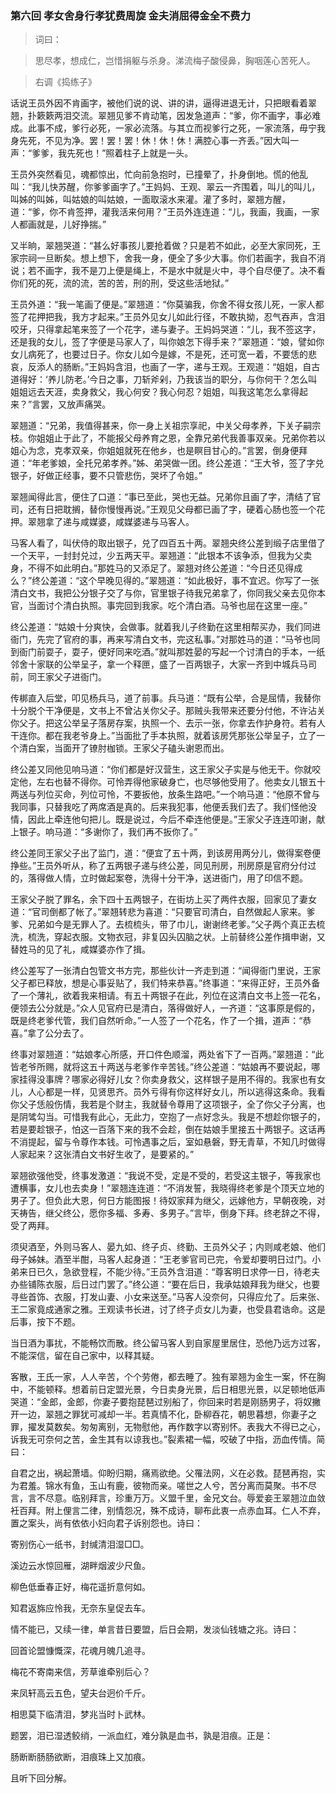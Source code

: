 <script type="text/javascript">
    var head = document.getElementsByTagName('head')[0];
    cssURL = '/public/article_1.css';
    linkTag = document.createElement('link');
    linkTag.href = cssURL;
    linkTag.setAttribute('type','text/css');
    linkTag.setAttribute('rel','stylesheet');
    head.appendChild(linkTag);
</script>
### 第六回  孝女舍身行孝犹费周旋  金夫消屈得金全不费力 

> 词曰：

> 思尽孝，想成仁，岂惜捐躯与杀身。涕流梅子酸侵鼻，胸咽莲心苦死人。

> 右调《捣练子》

话说王员外因不肯画字，被他们说的说、讲的讲，逼得进退无计，只把眼看着翠翘，扑簌簌两泪交流。翠翘见爹不肯动笔，因发急道声：“爹，你不画字，事必难成。此事不成，爹行必死，一家必流落。与其立而视爹行之死，一家流落，毋宁我身先死，不见为净。罢！罢！罢！休！休！休！满腔心事一齐丢。”因大叫一声：“爹爹，我先死也！”照着柱子上就是一头。

王员外突然看见，魂都惊出，忙向前急抱时，已撞晕了，扑身倒地。慌的他乱叫：“我儿快苏醒，你爹爹画字了。”王妈妈、王观、翠云一齐围着，叫儿的叫儿，叫姊的叫姊，叫姑娘的叫姑娘，一面取滚水来灌。灌了多时，翠翘方醒，道：“爹，你不肯签押，灌我活来何用？”王员外连连道：“儿，我画，我画，一家人都画就是，儿好挣揣。”

又半晌，翠翘哭道：“甚么好事孩儿要抢着做？只是若不如此，必至大家同死，王家宗祠一旦断矣。想上想下，舍我一身，便全了多少大事。你们若画字，我自不消说；若不画字，我不是刀上便是绳上，不是水中就是火中，寻个自尽便了。决不看你们死的死，流的流，苦的苦，刑的刑，受这些活地狱。”

王员外道：“我一笔画了便是。”翠翘道：“你莫骗我，你舍不得女孩儿死，一家人都签了花押把我，我方才起来。”王员外见女儿如此行径，不敢执拗，忍气吞声，含泪咬牙，只得拿起笔来签了一个花字，递与妻子。王妈妈哭道：“儿，我不签这字，还是我的女儿，签了字便是马家人了，叫你娘怎下得手来？”翠翘道：“娘，譬如你女儿病死了，也要过日子。你女儿如今是嫁，不是死，还可宽一着，不要恁的悲哀，反添人的肠断。”王妈妈含泪，也画了一字，递与王观。王观道：“姐姐，自古道得好：‘养儿防老。’今日之事，刀斩斧剁，乃我该当的职分，与你何干？怎么叫姐姐远去天涯，卖身救父，我心何安？我心何忍？姐姐，叫我这笔怎么拿得起来？”言罢，又放声痛哭。

翠翘道：“兄弟，我值得甚来，你一身上关祖宗享祀，中关父母孝养，下关子嗣宗枝。你姐姐止于此了，不能报父母养育之恩，全靠兄弟代我善事双亲。兄弟你若以姐心为念，克孝双亲，你姐姐就死在他乡，也是瞑目甘心的。”言罢，倒身便拜道：“年老爹娘，全托兄弟孝养。”姊、弟哭做一团。终公差道：“王大爷，签了字兑银子，好做正经事，要不只管悲伤，哭坏了令姐。”

翠翘闻得此言，便住了口道：“事已至此，哭也无益。兄弟你且画了字，清结了官司，还有日把耽搁，替你慢慢再说。”王观见父母都已画了字，硬着心肠也签一个花押。翠翘拿了递与咸媒婆，咸媒婆递与马客人。

马客人看了，叫伏侍的取出银子，兑了四百五十两。翠翘央终公差到缎子店里借了一个天平，一封封兑过，少五两天平。翠翘道：“此银本不该争添，但我为父卖身，不得不如此明白。”那姓马的又添足了。翠翘对终公差道：“今日还见得成么？”终公差道：“这个早晚见得的。”翠翘道：“如此极好，事不宜迟。你写了一张清白文书，我把公分银子交了与你，官里银子待我兄弟拿了，你同我父亲去见你本官，当面讨个清白执照。事完回到我家。吃个清白酒。马爷也屈在这里一座。”

终公差道：“姑娘十分爽快，会做事。就着我儿子终勤在这里相帮买办，我们同进衙门，先完了官府的事，再来写清白文书，完这私事。”对那姓马的道：“马爷也同到衙门前耍子，耍子，便好同来吃酒。”就叫那姓晏的写起一个讨清白的手本，一纸邻舍十家联的公举呈子，拿一个释匣，盛了一百两银子，大家一齐到中城兵马司前，同王家父子进衙门。

传梆直入后堂，叩见杨兵马，道了前事。兵马道：“既有公举，合是屈情，我替你十分脱个干净便是，文书上不曾沾关你父子。那贼头我带来还要分付他，不许沾关你父子。把这公举呈子落房存案，执照一个、去示一张，你拿去作护身符。若有人干连你。都在我老爷身上。”当面批了手本执照，就着该房凭那张公举呈子，立了一个清白案，当面开了镣肘枷锁。王家父子磕头谢恩而出。

终公差又同他见响马道：“你们都是好汉营生，这王家父子实是与他无干。你就咬定他，左右也替不得你。可怜弄得他家破身亡，也尽够他受用了。他卖女儿银五十两送与列位买命，列位可怜，不要扳他，放条生路吧。”一个响马道：“他原不曾与我同事，只替我吃了两席酒是真的。后来我犯事，他便丢我们去了。我们怪他没情，因此上牵连他句把儿。既是说过，今后不牵连他便是。”王家父子连连叩谢，献上银子。响马道：“多谢你了，我们再不扳你了。”

终公差同王家父子出了监门，道：“便宜了五十两，到该房用两分儿，做得案卷便挣些。”王员外听从，称了五两银子递与终公差，同见刑房，刑房原是官府分付过的，落得做人情，立时做起案卷，洗得十分干净，送进衙门，用了印信不题。

王家父子脱了罪名，余下四十五两银子，在街坊上买了两件衣服，回家见了妻女道：“官司倒都了帐了。”翠翘转悲为喜道：“只要官司清白，自然做起人家来。爹爹、兄弟如今是无罪人了。去梳梳头，带了巾儿，谢谢终老爹。”父子两个真正去梳洗，梳洗，穿起衣服。文物衣冠，非复囚头囚脑之状。上前替终公差作揖申谢，又替姓马的见了礼，咸媒婆亦作了揖。

终公差写了一张清白包管文书方完，那些伙计一齐走到道：“闻得衙门里说，王家父子都已释放，想是心事妥贴了，我们特来恭喜。”终事道：“来得正好，王员外备了一个薄礼，欲着我来相请。有五十两银子在此，列位在这清白文书上签一花名，便领去公分就是。”众人见官府已是清白，落得做好人，一齐道：“这事原是假的，既是终老爹代管，我们自然听命。”一人签了一个花名，作了一个揖，道声：“恭喜。”拿了公分去了。

终事对翠翘道：“姑娘孝心所感，开口件色顺溜，两处省下了一百两。”翠翘道：“此皆老爷所赐，就将这五十两送与老爹作辛苦钱。”终公差道：“姑娘再不要说起，哪家挂得没事牌？哪家必得好儿女？你卖身救父，这样银子是用不得的。我家也有女儿，人心都是一样，见贤思齐。员外亏得有你这样好女儿，所以逃得这条命。我看你父子恁般伤情，我若是个财主，我就替令尊用了这项银子，全了你父子分离，也是阴骘勾当。可惜我有此心，无此力，空抱了一点好念头。我是不想趁你银子的，若是要趁银子，怕这一百落下来的我不会趁，倒在姑娘手里接五十两银子。这话再不消提起，留与令尊作本钱。可怜遇事之后，室如悬磐，野无青草，不知几时做得人家起来？这张清白文书好生收了，是要紧的。”

翠翘欲强他受，终事发激道：“我说不受，定是不受的，若受这主银子，等我家也遭横事，女儿也去卖身！”翠翘连连道：“不消发誓，我晓得终老爹是个顶天立地的男子了。但负此大恩，何日方能图报！待奴家拜为继父，远嫁他方，早朝夜晚，对天祷告，继父终公，愿你多福、多寿、多男子。”言毕，倒身下拜。终老辞之不得，受了两拜。

须臾酒至，外则马客人、晏九如、终子贞、终勤、王员外父子；内则咸老娘、他们母子姊妹。酒至半酣，马客人起身道：“王老爹官司已完，令爱却要明日过门。小弟来日已久，急欲登程，不能少待。”王员外含泪道：“尊客明日求停一日，待老夫办些铺陈衣服，后日过门罢了。”终公道：“要在后日，我承姑娘拜我为继父，也要寻些首饰、衣服，打发山妻、小女来送至。”马客人没奈何，只得应允了。后来张、王二家竟成通家之雅。王观读书长进，讨了终子贞女儿为妻，也受县君诰命。这是后事，按下不题。

当日酒为事扰，不能畅饮而散。终公留马客人到自家屋里居住，恐他乃远方过客，不能深信，留在自己家中，以释其疑。

客散，王氏一家，人人辛苦，个个劳倦，都去睡了。独有翠翘为金生一案，怀在胸中，不能顿释。想着前日定盟光景，今日卖身光景，后日相思光景，以足顿地低声哭道：“金郎，金郎，你妻子要抱琵琶过别船了，你回来时若是刚肠男子，将奴撇开一边，翠翘之罪犹可减却一半。若真情不化，卧柳吞花，朝思暮想，你妻子之罪，擢发莫数矣。匆匆离别，无物慰他，再作数字以寄别怀。表我大不得已之心，诉我无可奈何之苦，金生其有以谅我也。”裂素裙一幅，咬破了中指，沥血传情。简曰：

自君之出，祸起萧墙。仰盼归期，痛焉欲绝。父罹法网，义在必救。琵琶再抱，实为君羞。锦水有鱼，玉山有鹿，彼物而亲。嗟世之人兮，苦分离而莫聚。书不尽言，言不尽意。临别拜言，珍重万万。义盟千里，金兄文台。辱爱妾王翠翘泣血敛衽百拜。附上俚言二律，别情怨况，殊不成诗，聊布此衷一点赤血耳。仁人不弃，置之案头，尚有依依小妇向君子诉别怨也。诗曰：

寄别伤心一纸书，封缄清泪湿□□。

溪边云水惊回雁，湖畔烟波少尺鱼。

柳色低垂春正好，梅花遥折意何如。

知君返旆应怜我，无奈东皇促去车。

情不能已，又续一律，单言昔日要盟，后日会期，发淡仙钱塘之兆。诗曰：

回首论盟慷慨深，花魂月魄几追寻。

梅花不寄南来信，芳草谁牵别后心？

来凤轩高云五色，望夫台迥价千斤。

相思莫下临清泪，梦兆当时卜武林。

题罢，泪已湿透鲛绡，一派血红，难分孰是血书，孰是泪痕。正是：

肠断断肠肠欲断，泪痕珠上又加痕。

且听下回分解。